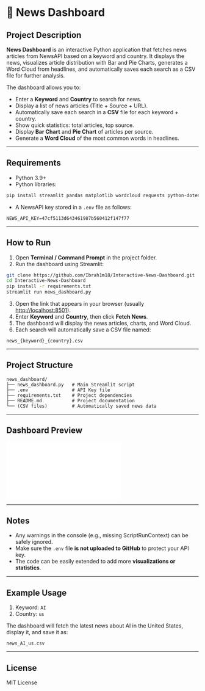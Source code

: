 # 📰 News Dashboard

## Project Description

**News Dashboard** is an interactive Python application that fetches news articles from NewsAPI based on a keyword and country. It displays the news, visualizes article distribution with Bar and Pie Charts, generates a Word Cloud from headlines, and automatically saves each search as a CSV file for further analysis.

The dashboard allows you to:

* Enter a **Keyword** and **Country** to search for news.
* Display a list of news articles (Title + Source + URL).
* Automatically save each search in a **CSV** file for each keyword + country.
* Show quick statistics: total articles, top source.
* Display **Bar Chart** and **Pie Chart** of articles per source.
* Generate a **Word Cloud** of the most common words in headlines.

---

## Requirements

* Python 3.9+
* Python libraries:

```bash
pip install streamlit pandas matplotlib wordcloud requests python-dotenv
```

* A NewsAPI key stored in a `.env` file as follows:

```
NEWS_API_KEY=47cf5113d643461987b560412f147f77
```

---

## How to Run

1. Open **Terminal / Command Prompt** in the project folder.
2. Run the dashboard using Streamlit:

```bash
git clone https://github.com/Ibrah1m18/Interactive-News-Dashboard.git
cd Interactive-News-Dashboard
pip install -r requirements.txt
streamlit run news_dashboard.py
```

3. Open the link that appears in your browser (usually [http://localhost:8501](http://localhost:8501)).
4. Enter **Keyword** and **Country**, then click **Fetch News**.
5. The dashboard will display the news articles, charts, and Word Cloud.
6. Each search will automatically save a CSV file named:

```
news_{keyword}_{country}.csv
```

---

## Project Structure

```
news_dashboard/
├── news_dashboard.py   # Main Streamlit script
├── .env                # API Key file
├── requirements.txt    # Project dependencies
├── README.md           # Project documentation
└── (CSV files)         # Automatically saved news data
```

---

## Dashboard Preview
![Dashboard Preview](screenshots/news_dashboard_preview.pdf)

---

## Notes

* Any warnings in the console (e.g., missing ScriptRunContext) can be safely ignored.
* Make sure the `.env` file **is not uploaded to GitHub** to protect your API key.
* The code can be easily extended to add more **visualizations or statistics**.

---

## Example Usage

1. Keyword: `AI`
2. Country: `us`

The dashboard will fetch the latest news about AI in the United States, display it, and save it as:

```
news_AI_us.csv
```

---

## License

MIT License
